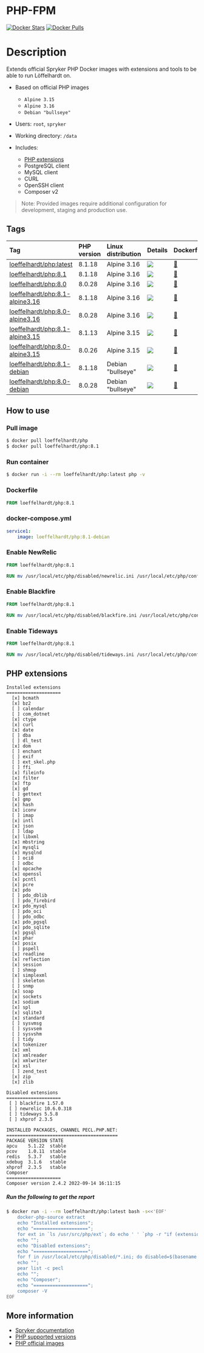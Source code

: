 # PHP-FPM

[![Docker Stars](https://img.shields.io/docker/stars/loeffelhardt/php.svg)](https://store.docker.com/community/images/loeffelhardt/php)
[![Docker Pulls](https://img.shields.io/docker/pulls/loeffelhardt/php.svg)](https://store.docker.com/community/images/loeffelhardt/php)

# Description

Extends official Spryker PHP Docker images with extensions and tools to be able to run Löffelhardt on.

* Based on official PHP images
  * `Alpine 3.15`
  * `Alpine 3.16`
  * `Debian "bullseye"`
  
* Users: `root`, `spryker`
* Working directory: `/data`
* Includes:
  * [PHP extensions](#php-extensions)
  * PostgreSQL client
  * MySQL client
  * CURL
  * OpenSSH client
  * Composer v2

> Note: Provided images require additional configuration for development, staging and production use.

## Tags

| Tag                                                                                                   | PHP version | Linux distribution | Details                                                                                                                                                                                              | Dockerfile                                                                                         |
|:------------------------------------------------------------------------------------------------------|:------------|:-------------------|:-----------------------------------------------------------------------------------------------------------------------------------------------------------------------------------------------------|:---------------------------------------------------------------------------------------------------|
| [loeffelhardt/php:latest](https://hub.docker.com/r/loeffelhardt/php/tags?name=latest)                 | 8.1.18      | Alpine 3.16        | [![](https://images.microbadger.com/badges/image/loeffelhardt/php:latest.svg)](https://microbadger.com/images/loeffelhardt/php:latest "Get your own image badge on microbadger.com")                 | [:link:](https://github.com/loeffelhardt/el-docker-php/blob/master/alpine/3.16/8.1/Dockerfile)     |
| [loeffelhardt/php:8.1](https://hub.docker.com/r/loeffelhardt/php/tags?name=8.1)                       | 8.1.18      | Alpine 3.16        | [![](https://images.microbadger.com/badges/image/loeffelhardt/php:8.1.svg)](https://microbadger.com/images/loeffelhardt/php:8.1 "Get your own image badge on microbadger.com")                       | [:link:](https://github.com/loeffelhardt/el-docker-php/blob/master/alpine/3.16/8.1/Dockerfile)     |
| [loeffelhardt/php:8.0](https://hub.docker.com/r/loeffelhardt/php/tags?name=8.0)                       | 8.0.28      | Alpine 3.16        | [![](https://images.microbadger.com/badges/image/loeffelhardt/php:8.0.svg)](https://microbadger.com/images/loeffelhardt/php:8.0 "Get your own image badge on microbadger.com")                       | [:link:](https://github.com/loeffelhardt/el-docker-php/blob/master/alpine/3.16/8.0/Dockerfile)     |
| [loeffelhardt/php:8.1-alpine3.16](https://hub.docker.com/r/loeffelhardt/php/tags?name=8.1-alpine3.16) | 8.1.18      | Alpine 3.16        | [![](https://images.microbadger.com/badges/image/loeffelhardt/php:8.1-alpine3.16.svg)](https://microbadger.com/images/loeffelhardt/php:8.1-alpine3.16 "Get your own image badge on microbadger.com") | [:link:](https://github.com/loeffelhardt/el-docker-php/blob/master/alpine/3.16/8.1/Dockerfile)     |
| [loeffelhardt/php:8.0-alpine3.16](https://hub.docker.com/r/loeffelhardt/php/tags?name=8.0-alpine3.16) | 8.0.28      | Alpine 3.16        | [![](https://images.microbadger.com/badges/image/loeffelhardt/php:8.0-alpine3.16.svg)](https://microbadger.com/images/loeffelhardt/php:8.0-alpine3.16 "Get your own image badge on microbadger.com") | [:link:](https://github.com/loeffelhardt/el-docker-php/blob/master/alpine/3.16/8.0/Dockerfile)     |
| [loeffelhardt/php:8.1-alpine3.15](https://hub.docker.com/r/loeffelhardt/php/tags?name=8.1-alpine3.15) | 8.1.13      | Alpine 3.15        | [![](https://images.microbadger.com/badges/image/loeffelhardt/php:8.1-alpine3.15.svg)](https://microbadger.com/images/loeffelhardt/php:8.1-alpine3.15 "Get your own image badge on microbadger.com") | [:link:](https://github.com/loeffelhardt/el-docker-php/blob/master/alpine/3.15/8.1/Dockerfile)     |
| [loeffelhardt/php:8.0-alpine3.15](https://hub.docker.com/r/loeffelhardt/php/tags?name=8.0-alpine3.15) | 8.0.26      | Alpine 3.15        | [![](https://images.microbadger.com/badges/image/loeffelhardt/php:8.0-alpine3.15.svg)](https://microbadger.com/images/loeffelhardt/php:8.0-alpine3.15 "Get your own image badge on microbadger.com") | [:link:](https://github.com/loeffelhardt/el-docker-php/blob/master/alpine/3.15/8.0/Dockerfile)     |
| [loeffelhardt/php:8.1-debian](https://hub.docker.com/r/loeffelhardt/php/tags?name=8.1-debian)         | 8.1.18      | Debian "bullseye"  | [![](https://images.microbadger.com/badges/image/loeffelhardt/php:8.1-debian.svg)](https://microbadger.com/images/loeffelhardt/php:8.1-debian "Get your own image badge on microbadger.com")         | [:link:](https://github.com/loeffelhardt/el-docker-php/blob/master/debian/bullseye/8.1/Dockerfile) |
| [loeffelhardt/php:8.0-debian](https://hub.docker.com/r/loeffelhardt/php/tags?name=8.0-debian)         | 8.0.28      | Debian "bullseye"  | [![](https://images.microbadger.com/badges/image/loeffelhardt/php:8.0-debian.svg)](https://microbadger.com/images/loeffelhardt/php:8.0-debian "Get your own image badge on microbadger.com")         | [:link:](https://github.com/loeffelhardt/el-docker-php/blob/master/debian/bullseye/8.0/Dockerfile) |
## How to use

### Pull image
```bash
$ docker pull loeffelhardt/php
$ docker pull loeffelhardt/php:8.1
```

### Run container
```bash
$ docker run -i --rm loeffelhardt/php:latest php -v
```

### Dockerfile
```dockerfile
FROM loeffelhardt/php:8.1
```

### docker-compose.yml
```yaml
service1:
    image: loeffelhardt/php:8.1-debian
```

### Enable NewRelic
```dockerfile
FROM loeffelhardt/php:8.1

RUN mv /usr/local/etc/php/disabled/newrelic.ini /usr/local/etc/php/conf.d/90-newrelic.ini
```

### Enable Blackfire
```dockerfile
FROM loeffelhardt/php:8.1

RUN mv /usr/local/etc/php/disabled/blackfire.ini /usr/local/etc/php/conf.d/90-blackfire.ini
```

### Enable Tideways
```dockerfile
FROM loeffelhardt/php:8.1

RUN mv /usr/local/etc/php/disabled/tideways.ini /usr/local/etc/php/conf.d/90-tideways.ini
```

## PHP extensions

```
Installed extensions
====================
  [x] bcmath
  [x] bz2
  [ ] calendar
  [ ] com_dotnet
  [x] ctype
  [x] curl
  [x] date
  [ ] dba
  [ ] dl_test
  [x] dom
  [ ] enchant
  [ ] exif
  [ ] ext_skel.php
  [ ] ffi
  [x] fileinfo
  [x] filter
  [x] ftp
  [x] gd
  [ ] gettext
  [x] gmp
  [x] hash
  [x] iconv
  [ ] imap
  [x] intl
  [x] json
  [ ] ldap
  [x] libxml
  [x] mbstring
  [x] mysqli
  [x] mysqlnd
  [ ] oci8
  [ ] odbc
  [x] opcache
  [x] openssl
  [x] pcntl
  [x] pcre
  [x] pdo
  [ ] pdo_dblib
  [ ] pdo_firebird
  [x] pdo_mysql
  [ ] pdo_oci
  [ ] pdo_odbc
  [x] pdo_pgsql
  [x] pdo_sqlite
  [x] pgsql
  [x] phar
  [x] posix
  [ ] pspell
  [x] readline
  [x] reflection
  [x] session
  [ ] shmop
  [x] simplexml
  [ ] skeleton
  [ ] snmp
  [x] soap
  [x] sockets
  [x] sodium
  [x] spl
  [x] sqlite3
  [x] standard
  [ ] sysvmsg
  [ ] sysvsem
  [ ] sysvshm
  [ ] tidy
  [x] tokenizer
  [x] xml
  [x] xmlreader
  [x] xmlwriter
  [x] xsl
  [ ] zend_test
  [x] zip
  [x] zlib

Disabled extensions
====================
 [ ] blackfire 1.57.0
 [ ] newrelic 10.6.0.318
 [ ] tideways 5.5.8
 [ ] xhprof 2.3.5

INSTALLED PACKAGES, CHANNEL PECL.PHP.NET:
=========================================
PACKAGE VERSION STATE
apcu    5.1.22  stable
pcov    1.0.11  stable
redis   5.3.7   stable
xdebug  3.1.6   stable
xhprof  2.3.5   stable
Composer
====================
Composer version 2.4.2 2022-09-14 16:11:15
```
##### Run the following to get the report
```bash
$ docker run -i --rm loeffelhardt/php:latest bash -s<<'EOF'
    docker-php-source extract
    echo "Installed extensions";
    echo "====================";
    for ext in `ls /usr/src/php/ext`; do echo ' ' `php -r "if (extension_loaded('$ext' !== 'opcache' ? '$ext' : 'Zend OPcache')) { echo '[x] $ext'; } else { echo '[ ] $ext'; }"`; done
    echo "";
    echo "Disabled extensions";
    echo "====================";
    for f in /usr/local/etc/php/disabled/*.ini; do disabled=$(basename $f | sed -e 's/\.ini$//'); echo " [ ] ${disabled} $(PHP_INI_SCAN_DIR=:/usr/local/etc/php/disabled php -r "echo phpversion('${disabled}');")"; done
    echo "";
    pear list -c pecl
    echo "";
    echo "Composer";
    echo "====================";
    composer -V
EOF
```

## More information
* [Spryker documentation](https://documentation.spryker.com)
* [PHP supported versions](http://php.net/supported-versions.php)
* [PHP official images](https://github.com/docker-library/php)
